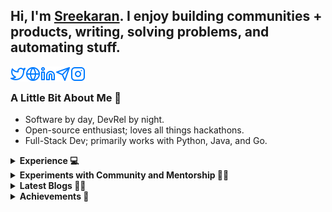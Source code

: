 <!--
**sreekaransrinath/sreekaransrinath** is a ✨ _special_ ✨ repository because its `README.md` (this file) appears on your GitHub profile.

Here are some ideas to get you started:

- 🔭 I’m currently working on ...
- 🌱 I’m currently learning ...
- 👯 I’m looking to collaborate on ...
- 🤔 I’m looking for help with ...
- 💬 Ask me about ...
- 📫 How to reach me: ...
- 😄 Pronouns: ...
- ⚡ Fun fact: ...
- 🌱 I’m currently learning ReactJS, and deep-diving into Deep Learning and Data Science
- 👯 I’m looking to collaborate on projects based on what I'm learning right now
- 🥅 2021 Goals: 
  - Grow my Twitter following and post regular, quality content ([@sk4rn][twitter] ;));
  - Contribute more to Open Source projects;
  - Learn Julia and Golang; 
  - Land my first job; 
  - Get into the MLH Fellowship;
  - Build a habit of blogging, on Hashnode;
- 🔭 I’m currently working on an easy-to-use Content Delivery System
- 😄 Pronouns: He / him
- 📫 How to reach me: I'm most active on Twitter, you can reach me there (feel free to connect on LinkedIn or shoot me an email as well!)
- 👯 I’m looking to collaborate on [Hackathons](https://devpost.com/hackathons). If you like my profile, feel free to get in touch with me!
- ### Connect with me:
[<img align="left" alt="Twitter" src="https://img.shields.io/twitter/follow/skxrxn?color=blue&label=%40skxrxn&logo=twitter&style=for-the-badge"/>][twitter]
[<img align="left" alt="Website" src="https://img.shields.io/website?down_color=red&down_message=offline&style=for-the-badge&up_message=online&url=https%3A%2F%2Fsreekaran.com"/>][website]
[<img align="left" alt="Discord" src="https://img.shields.io/discord/384024830988648450?color=blue&label=Discord&logo=discord&style=for-the-badge"/>][discord]
[<img align="left" alt="LinkedIn" src="https://img.shields.io/badge/LinkedIn-0077B5?style=for-the-badge&logo=linkedin&logoColor=white"/>][linkedin]
-->

## Hi, I'm [Sreekaran][website]. I enjoy building communities + products, writing, solving problems, and automating stuff.
<a href="https://sreekaran.com/twt">
    <img align="left" width="24px" src="./twitter.svg"/>
</a>
<a href="https://sreekaran.com">
    <img align="left" width="24px" src="./globe.svg"/>
</a>
<a href="https://sreekaran.com/li">
    <img align="left" width="24px" src="./linkedin.svg"/>
</a>
<a href="mailto:hi@sreekaran.com">
    <img align="left" width="24px" src="./mail.svg"/>
</a>
<a href="https://sreekaran.com/ig">
    <img align="left" width="24px" src="./instagram.svg"/>
</a>
<br> 

### A Little Bit About Me 📎 
- Software by day, DevRel by night. 
- Open-source enthusiast; loves all things hackathons. 
- Full-Stack Dev; primarily works with Python, Java, and Go.

<details>
  <summary><b>Experience 💻</b></summary>
  <ul>
    <li>
      DevRel Engineer @ <a href="https://dasha.ai">Dasha AI</a> - 
      <ul>
        <li> Organized, managed, & sponsored hackathons & conferences to increase product adoption, visibility, & education.</li>
        <li> Orchestrated partnerships with other orgs in the form of hackathons, shelf strategies, integrations, & blogs.</li>
        <li> Built demo applications in NodeJS, created documentation, & designed learning programs.</li>
        <li> Explored hacker stories through blogs & videos to showcase hackers & apps.</li>
        <li> Built communities with 3000 members on Twitter, 800 on Slack, & 300 on Discord.</li>
        <li> Managed product collaboration & feedback generation in the communities.</li>
      </ul>
    </li>
    <li>
      Software Engineer @ <a href="https://codemantra.com">Codemantra</a> - 
      <ul>
        <li> Worked on an Intelligent Document Processing Platform; wrote modules to transform & validate epub, pdf, json, & xml content based on flexible parameters.</li>
        <li> Designed & developed scripts for object detection, extraction, validation, & manipulation in pdfs.</li>
        <li> Built, tested, & deployed APIs to inject accessibility features into documents.</li>
        <li> Designed & developed content management, transformation, & validation solutions in Python & Java, with rapidly evolving requirements & specifications.</li>
        <li> Worked on an end-to-end custom learning management system with NodeJS.</li>
      </ul>
    </li>
    <li>
      Software Engineer @ <a href="https://linkedin.com/company/spi-edge">SPI Edge</a> - 
      <ul>
        <li> Designed & implemented an end-to-end system to monitor & analyze habit formation through WhatsApp.</li>
        <li> Deployed the app to over 200 employees, resulting in a 50% increase in habit streaks.</li>
        <li> Developed dashboards to track, analyze, & present metrics in real-time to both employees & employers.</li>
      </ul>
    </li>
    <li>
      Software Engineer Intern @ <a href="https://rolocrm.in">RoloCRM</a> - 
      <ul>
        <li> Designed, developed, tested, & deployed systems to automate lead generation & scheduling of 50,000 email campaigns.</li>
        <li> Used Python & Sendy to reduce effort to send out campaigns by 85% & saved nearly 5000 hours.</li>
      </ul>
    </li>
  </ul>
</details>

<details>
    <summary><b>Experiments with Community and Mentorship 🙌🏼</b></summary>
    <ul>
        <li> Organizer @ <a href="https://hacktheleague.tech">Hack the League</a>.</li>
        <li> Mentor & Judge @ <a href="https://mlh.io">Major League Hacking</a> - Mentored students and judged submissions @ MLH-hosted events. </ <li> Hackathon Ambassador @ <a href="https://angelhack.com">AngelHack</a>. </li>
        <li> Returning Data Science Bootcamp Mentor @ <a href="https://diya-research.org">Data Inspired Young
                Analysts</a> - Mentored a batches of ~10 students towards learning from scratch Python and the basics of data science in the space of two month-long bootcamps, helping them build their first data-science applications. </li>
        <li> Co-Lead of Incubation @ <a href="https://linkedin.com/company/spi-edge">SPI Edge</a> - Oversaw, led, and mentored 15 hackathon-winning teams & helped turn their projects into potential start-ups. </li>
        <li> Mentor/Judge @ 30+ <a href="https://skrn.ml/#Hackathons">hackathons</a>, including <a href="https://makeharvard.io">MakeHarvard</a>, <a href="https://tamuhack.com">TAMUhack</a>, <a href="https://hackdavis.io">HackDavis</a>, <a href="https://sfhacks.io">SF Hacks</a>.
        </li>
        <li> Project Co-ordinator (Hackathons and Events) @ Madras HackerSpace - Organized a hackathon themed around fundraising platforms. Conducted workshops and talks centered around helping newbie programmers. </li>
        <li> Mentor @ <a href="https://cs50.harvard.edu/">Harvard CS50's 2021 Seminars</a>. </li>
        <li> Open Source Project Mentor @ <a href="https://devscript.tech">DevScript Winter of Code</a> - Mentored students in DevScript Winter of Code to contribute to open-source projects. </li>
      
    </ul>
</details>

<details>
    <summary><b>Latest Blogs ✍🏼</b></summary>
    <ul>
        <li> <a href="https://blog.sreekaran.com/posts/lose-at-hackathons/">Why You Should Lose at Hackathons</a></li>
        <li><a href="https://blog.sreekaran.com/posts/hackathons-101">Hackathons 101</a>
    </ul>
</details>

<details>
    <summary><b>Achievements 🚀</b></summary>
    <ul>
        <li> Winner - Linux Foundation Dan Kohn Scholarship (KubeCon NA 2021). </li>
        <li> #3 Worldwide among 65,000+ Hackers @ <a href="https://mlh.io">Major League Hacking</a>'s <a href="https://localhackday.mlh.io">Local Hack Day: Build</a>. </li>
        <li> #1 of 4500+ teams, <a href="https://wonsulting.com/project-2020">Wonsulting Project 2020</a> (Wonsuting4WorldLiteracy - raised >COL$3.5M for education of disadvantaged children in Colombia). </li>
        <li> Winner (out of 100+ teams), <a href="https://mlh.io">MLH</a>'s <a href="https://organize.mlh.io/participants/events/6397-impractical-hackers">Impractical Hackers</a> Hackathon. </li>
        <li> Winner (out of 100+ teams), <a href="https://mlh.io">MLH</a>'s <a href="https://organize.mlh.io/participants/events/6531-corgihacks">CorgiHacks</a> Hackathon. </li>
        <li> #1 (out of 120 submissions), E^3 (intra-uni hackathon). </li>
    </ul>
</details>

[website]: https://sreekaran.com 
[twitter]: https://sreekaran.com/twt
[linkedin]: https://sreekaran.com/li
[instagram]: https://sreekaran.com/ig
[discord]: https://discord.gg/UHjrpmAsnY
